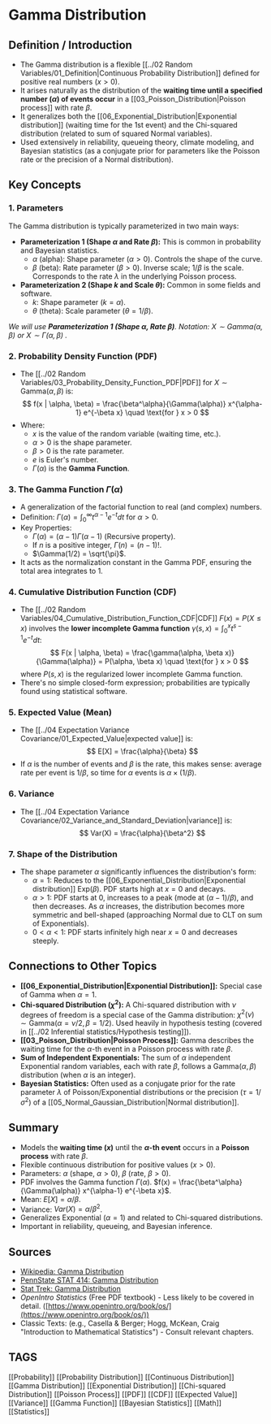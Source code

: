 # Gamma Distribution

## Definition / Introduction
*   The Gamma distribution is a flexible [[../02 Random Variables/01_Definition|Continuous Probability Distribution]] defined for positive real numbers ($x > 0$).
*   It arises naturally as the distribution of the **waiting time until a specified number ($\alpha$) of events occur** in a [[03_Poisson_Distribution|Poisson process]] with rate $\beta$.
*   It generalizes both the [[06_Exponential_Distribution|Exponential distribution]] (waiting time for the 1st event) and the Chi-squared distribution (related to sum of squared Normal variables).
*   Used extensively in reliability, queueing theory, climate modeling, and Bayesian statistics (as a conjugate prior for parameters like the Poisson rate or the precision of a Normal distribution).

## Key Concepts

### 1. Parameters
The Gamma distribution is typically parameterized in two main ways:
*   **Parameterization 1 (Shape $\alpha$ and Rate $\beta$):** This is common in probability and Bayesian statistics.
    *   $\alpha$ (alpha): Shape parameter ($\alpha > 0$). Controls the shape of the curve.
    *   $\beta$ (beta): Rate parameter ($\beta > 0$). Inverse scale; $1/\beta$ is the scale. Corresponds to the rate $\lambda$ in the underlying Poisson process.
*   **Parameterization 2 (Shape $k$ and Scale $\theta$):** Common in some fields and software.
    *   $k$: Shape parameter ($k = \alpha$).
    *   $\theta$ (theta): Scale parameter ($\theta = 1/\beta$).

*We will use **Parameterization 1 (Shape $\alpha$, Rate $\beta$)**.*
*Notation: $X \sim \text{Gamma}(\alpha, \beta)$ or $X \sim \Gamma(\alpha, \beta)$ .*

### 2. Probability Density Function (PDF)
*   The [[../02 Random Variables/03_Probability_Density_Function_PDF|PDF]] for $X \sim \text{Gamma}(\alpha, \beta)$ is:
    $$ f(x | \alpha, \beta) = \frac{\beta^\alpha}{\Gamma(\alpha)} x^{\alpha-1} e^{-\beta x} \quad \text{for } x > 0 $$
*   Where:
    *   $x$ is the value of the random variable (waiting time, etc.).
    *   $\alpha > 0$ is the shape parameter.
    *   $\beta > 0$ is the rate parameter.
    *   $e$ is Euler's number.
    *   $\Gamma(\alpha)$ is the **Gamma Function**.

### 3. The Gamma Function $\Gamma(\alpha)$
*   A generalization of the factorial function to real (and complex) numbers.
*   Definition: $\Gamma(\alpha) = \int_0^{\infty} t^{\alpha-1} e^{-t} dt$ for $\alpha > 0$.
*   Key Properties:
    *   $\Gamma(\alpha) = (\alpha - 1) \Gamma(\alpha - 1)$ (Recursive property).
    *   If $n$ is a positive integer, $\Gamma(n) = (n - 1)!$.
    *   $\Gamma(1/2) = \sqrt{\pi}$.
*   It acts as the normalization constant in the Gamma PDF, ensuring the total area integrates to 1.

### 4. Cumulative Distribution Function (CDF)
*   The [[../02 Random Variables/04_Cumulative_Distribution_Function_CDF|CDF]] $F(x) = P(X \le x)$ involves the **lower incomplete Gamma function** $\gamma(s, x) = \int_0^x t^{s-1}e^{-t} dt$:
    $$ F(x | \alpha, \beta) = \frac{\gamma(\alpha, \beta x)}{\Gamma(\alpha)} = P(\alpha, \beta x) \quad \text{for } x > 0 $$
    where $P(s, x)$ is the regularized lower incomplete Gamma function.
*   There's no simple closed-form expression; probabilities are typically found using statistical software.

### 5. Expected Value (Mean)
*   The [[../04 Expectation Variance Covariance/01_Expected_Value|expected value]] is:
    $$ E[X] = \frac{\alpha}{\beta} $$
*   If $\alpha$ is the number of events and $\beta$ is the rate, this makes sense: average rate per event is $1/\beta$, so time for $\alpha$ events is $\alpha \times (1/\beta)$.

### 6. Variance
*   The [[../04 Expectation Variance Covariance/02_Variance_and_Standard_Deviation|variance]] is:
    $$ Var(X) = \frac{\alpha}{\beta^2} $$

### 7. Shape of the Distribution
*   The shape parameter $\alpha$ significantly influences the distribution's form:
    *   $\alpha = 1$: Reduces to the [[06_Exponential_Distribution|Exponential distribution]] $\text{Exp}(\beta)$. PDF starts high at $x=0$ and decays.
    *   $\alpha > 1$: PDF starts at 0, increases to a peak (mode at $(\alpha-1)/\beta$), and then decreases. As $\alpha$ increases, the distribution becomes more symmetric and bell-shaped (approaching Normal due to CLT on sum of Exponentials).
    *   $0 < \alpha < 1$: PDF starts infinitely high near $x=0$ and decreases steeply.

## Connections to Other Topics
*   **[[06_Exponential_Distribution|Exponential Distribution]]:** Special case of Gamma when $\alpha=1$.
*   **Chi-squared Distribution ($\chi^2$):** A Chi-squared distribution with $\nu$ degrees of freedom is a special case of the Gamma distribution: $\chi^2(\nu) \sim \text{Gamma}(\alpha = \nu/2, \beta = 1/2)$. Used heavily in hypothesis testing (covered in [[../02 Inferential statistics/Hypothesis testing]]).
*   **[[03_Poisson_Distribution|Poisson Process]]:** Gamma describes the waiting time for the $\alpha$-th event in a Poisson process with rate $\beta$.
*   **Sum of Independent Exponentials:** The sum of $\alpha$ independent Exponential random variables, each with rate $\beta$, follows a $\text{Gamma}(\alpha, \beta)$ distribution (when $\alpha$ is an integer).
*   **Bayesian Statistics:** Often used as a conjugate prior for the rate parameter $\lambda$ of Poisson/Exponential distributions or the precision ($\tau = 1/\sigma^2$) of a [[05_Normal_Gaussian_Distribution|Normal distribution]].

## Summary
*   Models the **waiting time ($x$)** until the **$\alpha$-th event** occurs in a **Poisson process** with rate $\beta$.
*   Flexible continuous distribution for positive values ($x>0$).
*   Parameters: $\alpha$ (shape, $\alpha>0$), $\beta$ (rate, $\beta>0$).
*   PDF involves the Gamma function $\Gamma(\alpha)$. $f(x) = \frac{\beta^\alpha}{\Gamma(\alpha)} x^{\alpha-1} e^{-\beta x}$.
*   Mean: $E[X] = \alpha/\beta$.
*   Variance: $Var(X) = \alpha/\beta^2$.
*   Generalizes Exponential ($\alpha=1$) and related to Chi-squared distributions.
*   Important in reliability, queueing, and Bayesian inference.

## Sources
*   [Wikipedia: Gamma Distribution](https://en.wikipedia.org/wiki/Gamma_distribution)
*   [PennState STAT 414: Gamma Distribution](https://online.stat.psu.edu/stat414/lesson/18/18.1)
*   [Stat Trek: Gamma Distribution](https://stattrek.com/probability-distributions/gamma)
*   *OpenIntro Statistics* (Free PDF textbook) - Less likely to be covered in detail. ([https://www.openintro.org/book/os/](https://www.openintro.org/book/os/))
*   Classic Texts: (e.g., Casella & Berger; Hogg, McKean, Craig "Introduction to Mathematical Statistics") - Consult relevant chapters.

## TAGS
[[Probability]] [[Probability Distribution]] [[Continuous Distribution]] [[Gamma Distribution]] [[Exponential Distribution]] [[Chi-squared Distribution]] [[Poisson Process]] [[PDF]] [[CDF]] [[Expected Value]] [[Variance]] [[Gamma Function]] [[Bayesian Statistics]] [[Math]] [[Statistics]]